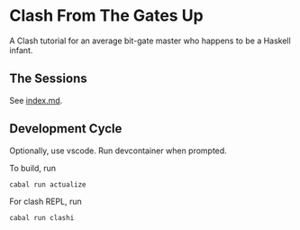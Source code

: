 # Clash From The Gates Up

A Clash tutorial for an average bit-gate master who happens to be a Haskell infant.

## The Sessions

See [index.md](doc/index.md).

## Development Cycle

Optionally, use vscode. Run devcontainer when prompted.

To build, run

```sh
cabal run actualize
```

For clash REPL, run

```sh
cabal run clashi
```
